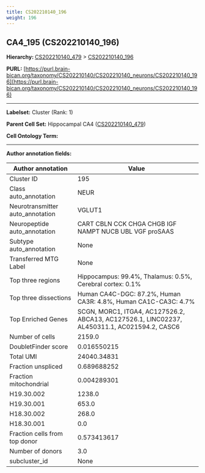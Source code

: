 ```yaml
---
title: CS202210140_196
weight: 196
---
```

## CA4_195 (CS202210140_196)
<b>Hierarchy: </b>
[CS202210140_479](../CS202210140_479) >
[CS202210140_196](../CS202210140_196)

**PURL:** [https://purl.brain-bican.org/taxonomy/CS202210140/CS202210140_neurons/CS202210140_196](https://purl.brain-bican.org/taxonomy/CS202210140/CS202210140_neurons/CS202210140_196)

---


**Labelset:** Cluster (Rank: 1)

**Parent Cell Set:** Hippocampal CA4 ([CS202210140_479](../CS202210140_479))



**Cell Ontology Term:** 

[MARKER GENES.]: #


---

[TRANSFERRED ANNOTATIONS.]: #


[AUTHOR ANNOTATION FIELDS.]: #


**Author annotation fields:**

| Author annotation | Value |
|-------------------|-------|
|Cluster ID|195|
|Class auto_annotation|NEUR|
|Neurotransmitter auto_annotation|VGLUT1|
|Neuropeptide auto_annotation|CART CBLN CCK CHGA CHGB IGF NAMPT NUCB UBL VGF proSAAS|
|Subtype auto_annotation|None|
|Transferred MTG Label|None|
|Top three regions|Hippocampus: 99.4%, Thalamus: 0.5%, Cerebral cortex: 0.1%|
|Top three dissections|Human CA4C-DGC: 87.2%, Human CA3R: 4.8%, Human CA1C-CA3C: 4.7%|
|Top Enriched Genes|SCGN, MORC1, ITGA4, AC127526.2, ABCA13, AC127526.1, LINC02237, AL450311.1, AC021594.2, CASC6|
|Number of cells|2159.0|
|DoubletFinder score|0.016550215|
|Total UMI|24040.34831|
|Fraction unspliced|0.689688252|
|Fraction mitochondrial|0.004289301|
|H19.30.002|1238.0|
|H19.30.001|653.0|
|H18.30.002|268.0|
|H18.30.001|0.0|
|Fraction cells from top donor|0.573413617|
|Number of donors|3.0|
|subcluster_id|None|

